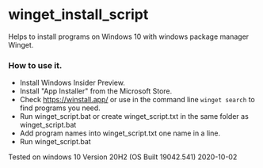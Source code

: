 # winget_install_script
Helps to install programs on Windows 10 with windows package manager Winget.

### How to use it.
- Install Windows Insider Preview.
- Install "App Installer" from the Microsoft Store.
- Check https://winstall.app/ or use in the command line `winget search` to find programs you need.
- Run winget_script.bat or create winget_script.txt in the same folder as winget_script.bat
- Add program names into winget_script.txt one name in a line.
- Run winget_script.bat

Tested on windows 10 Version 20H2 (OS Built 19042.541) 2020-10-02
